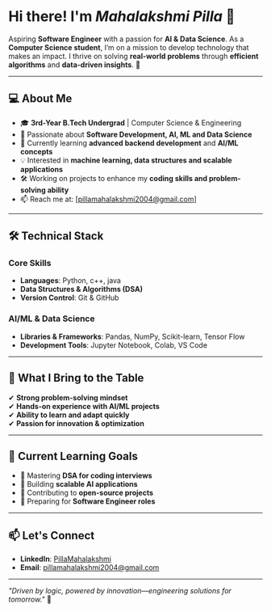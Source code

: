 # Hi there! I'm *Mahalakshmi Pilla* 👋  

Aspiring **Software Engineer** with a passion for **AI & Data Science**. As a **Computer Science student**, I’m on a mission to develop technology that makes an impact. I thrive on solving **real-world problems** through **efficient algorithms** and **data-driven insights**. 🚀  

---

## 💻 About Me  
- 🎓 **3rd-Year B.Tech Undergrad** | Computer Science & Engineering  
- 🚀 Passionate about **Software Development, AI, ML and Data Science**  
- 🌱 Currently learning **advanced backend development** and **AI/ML concepts**  
- 💡 Interested in **machine learning, data structures and scalable applications**  
- 🛠️ Working on projects to enhance my **coding skills and problem-solving ability**  
- 📫 Reach me at: [pillamahalakshmi2004@gmail.com] 

---

## 🛠 Technical Stack  

### Core Skills  
- **Languages**: Python, c++, java
- **Data Structures & Algorithms (DSA)**  
- **Version Control**: Git & GitHub  

### AI/ML & Data Science  
- **Libraries & Frameworks**: Pandas, NumPy, Scikit-learn, Tensor Flow 
- **Development Tools**: Jupyter Notebook, Colab, VS Code

---

## 🎯 What I Bring to the Table  
✔ **Strong problem-solving mindset**  
✔ **Hands-on experience with AI/ML projects**  
✔ **Ability to learn and adapt quickly**  
✔ **Passion for innovation & optimization**  

---

## 🌱 Current Learning Goals  
- 📌 Mastering **DSA for coding interviews**  
- 🔨 Building **scalable AI applications**  
- 🤝 Contributing to **open-source projects**  
- 💼 Preparing for **Software Engineer roles**  

---

## 📫 Let's Connect  
- **LinkedIn**: [PillaMahalakshmi](https://linkedin.com/in/PillaMahalakshmi)  
- **Email**: [pillamahalakshmi2004@gmail.com](mailto:pillamahalakshmi2004@gmail.com)  

---

*"Driven by logic, powered by innovation—engineering solutions for tomorrow."* 🚀  
